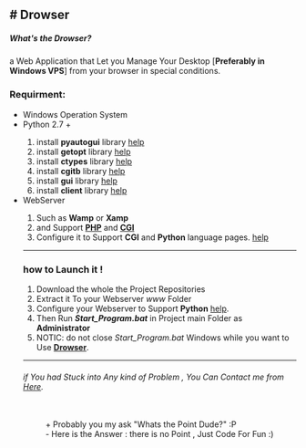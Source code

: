 <h2># Drowser</h2>
<h5>What's the Drowser?</h5>a Web Application that Let you Manage Your Desktop [<b>Preferably in Windows VPS</b>] from your browser in special conditions.<br>
<h3>Requirment:</h3>
<ul>
<li>Windows Operation System</li>
<li>Python 2.7 +</li>
<ol>
<li>install <b>pyautogui</b> library <a href='https://www.google.com/search?q=install puautogui library in python by pip'>help</a></li>
<li>install <b>getopt</b> library <a href='https://www.google.com/search?q=install getopt library in python by pip'>help</a></li>
<li>install <b>ctypes</b> library <a href='https://www.google.com/search?q=install ctypes library in python by pip'>help</a></li>
<li>install <b>cgitb</b> library <a href='https://www.google.com/search?q=install cgitb library in python by pip'>help</a></li>
<li>install <b>gui</b> library <a href='https://www.google.com/search?q=install gui library in python by pip'>help</a></li>
<li>install <b>client</b> library <a href='https://www.google.com/search?q=install client library in python by pip'>help</a></li>
</ol>
<li>WebServer</li>
<ol>
<li>Such as <b>Wamp</b> or <b>Xamp</b></li>
<li>and Support <b><a href='http://php.net'>PHP</a></b> and <b><a href='https://www.w3.org/CGI/'>CGI</a></b></li>
<li>Configure it to Support <b>CGI</b> and <b>Python</b> language pages. <a href='https://www.google.com/search?q=Configure CGI and Python in Wamp'>help</a></li>
</ol>
<hr>
<h3>how to Launch it !</h3>
<ol>
<li>Download the whole the Project Repositories</li>
<li>Extract it To your Webserver <i>www</i> Folder</li>
<li>Configure your Webserver to Support <b>Python</b> <a href='https://stackoverflow.com/questions/2137394/how-to-setup-and-run-python-on-wampserver'>help</a>.</li>
<li>Then Run <b><i>Start_Program.bat</i></b> in Project main Folder as <b>Administrator</b></li>
<li>NOTIC: do not close <i>Start_Program.bat</i> Windows while you want to Use <b><a href='https://github.com/SaeedEY/Drowser'>Drowser</a></b>.</li>
</ol>
<hr>
<h6><p>if You had Stuck into Any kind of Problem , You Can Contact me from <a href='https://saeedey.com/?lang=en#ContactMe'>Here</a>.</h6>
<br>
&nbsp&nbsp&nbsp&nbsp&nbsp&nbsp&nbsp&nbsp&nbsp&nbsp+ Probably you my ask "Whats the Point Dude?" :P<br>
&nbsp&nbsp&nbsp&nbsp&nbsp&nbsp&nbsp&nbsp&nbsp&nbsp- Here is the Answer : there is no Point , Just Code For Fun :)
